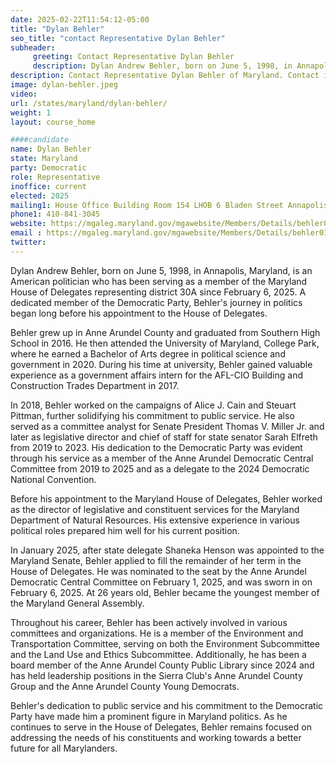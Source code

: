```yaml
---
date: 2025-02-22T11:54:12-05:00
title: "Dylan Behler"
seo_title: "contact Representative Dylan Behler"
subheader:
     greeting: Contact Representative Dylan Behler
     description: Dylan Andrew Behler, born on June 5, 1998, in Annapolis, Maryland, is an American politician who has been serving as a member of the Maryland House of Delegates representing district 30A since February 6, 2025.
description: Contact Representative Dylan Behler of Maryland. Contact information for Dylan Behler includes email address, phone number, and mailing address.
image: dylan-behler.jpeg
video:
url: /states/maryland/dylan-behler/
weight: 1
layout: course_home

####candidate
name: Dylan Behler
state: Maryland
party: Democratic
role: Representative
inoffice: current
elected: 2025
mailing1: House Office Building Room 154 LHOB 6 Bladen Street Annapolis, MD 21401
phone1: 410-841-3045
website: https://mgaleg.maryland.gov/mgawebsite/Members/Details/behler01/
email : https://mgaleg.maryland.gov/mgawebsite/Members/Details/behler01/
twitter: 
---
```

Dylan Andrew Behler, born on June 5, 1998, in Annapolis, Maryland, is an American politician who has been serving as a member of the Maryland House of Delegates representing district 30A since February 6, 2025. A dedicated member of the Democratic Party, Behler's journey in politics began long before his appointment to the House of Delegates.

Behler grew up in Anne Arundel County and graduated from Southern High School in 2016. He then attended the University of Maryland, College Park, where he earned a Bachelor of Arts degree in political science and government in 2020. During his time at university, Behler gained valuable experience as a government affairs intern for the AFL-CIO Building and Construction Trades Department in 2017.

In 2018, Behler worked on the campaigns of Alice J. Cain and Steuart Pittman, further solidifying his commitment to public service. He also served as a committee analyst for Senate President Thomas V. Miller Jr. and later as legislative director and chief of staff for state senator Sarah Elfreth from 2019 to 2023. His dedication to the Democratic Party was evident through his service as a member of the Anne Arundel Democratic Central Committee from 2019 to 2025 and as a delegate to the 2024 Democratic National Convention.

Before his appointment to the Maryland House of Delegates, Behler worked as the director of legislative and constituent services for the Maryland Department of Natural Resources. His extensive experience in various political roles prepared him well for his current position.

In January 2025, after state delegate Shaneka Henson was appointed to the Maryland Senate, Behler applied to fill the remainder of her term in the House of Delegates. He was nominated to the seat by the Anne Arundel Democratic Central Committee on February 1, 2025, and was sworn in on February 6, 2025. At 26 years old, Behler became the youngest member of the Maryland General Assembly.

Throughout his career, Behler has been actively involved in various committees and organizations. He is a member of the Environment and Transportation Committee, serving on both the Environment Subcommittee and the Land Use and Ethics Subcommittee. Additionally, he has been a board member of the Anne Arundel County Public Library since 2024 and has held leadership positions in the Sierra Club's Anne Arundel County Group and the Anne Arundel County Young Democrats.

Behler's dedication to public service and his commitment to the Democratic Party have made him a prominent figure in Maryland politics. As he continues to serve in the House of Delegates, Behler remains focused on addressing the needs of his constituents and working towards a better future for all Marylanders.
